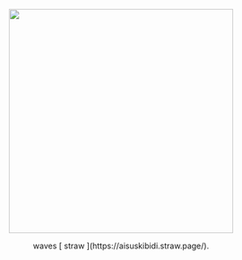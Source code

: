<p align="center">
  <img src="https://github.com/user-attachments/assets/59d188ad-ea93-42a2-bbdd-e31e565d678f"width="400">
</p>
<p align="center">
waves [ straw ](https://aisuskibidi.straw.page/).
</p>
